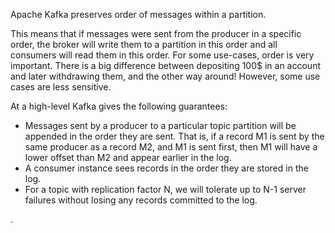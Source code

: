 Apache Kafka preserves order of messages within a partition.

This means that if messages were sent from the producer in a specific order, the broker will write them to a partition in this order and all consumers will read them in this order. For some use-cases, order is very important. There is a big difference between depositing 100$ in an account and later withdrawing them, and the other way around! However, some use cases are less sensitive.



 At a high-level Kafka gives the following guarantees:

* Messages sent by a producer to a particular topic partition will be appended in the order they are sent. That is, if a record M1 is sent by the same producer as a record M2, and M1 is sent first, then M1 will have a lower offset than M2 and appear earlier in the log.
* A consumer instance sees records in the order they are stored in the log.
* For a topic with replication factor N, we will tolerate up to N-1 server failures without losing any records committed to the log.

.

